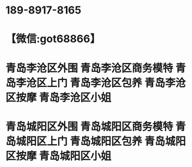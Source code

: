 # 189-8917-8165
# 【微信:got68866】
# 青岛李沧区外围 青岛李沧区商务模特 青岛李沧区上门 青岛李沧区包养 青岛李沧区按摩 青岛李沧区小姐
# 青岛城阳区外围 青岛城阳区商务模特 青岛城阳区上门 青岛城阳区包养 青岛城阳区按摩 青岛城阳区小姐

